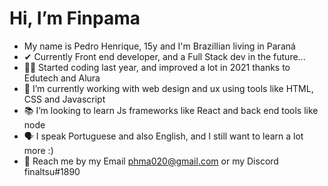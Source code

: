 # Hi, I’m Finpama 
-  My name is Pedro Henrique, 15y and I'm Brazillian living in Paraná
- ✔ Currently Front end developer, and a Full Stack dev in the future...
- 👨‍💻 Started coding last year, and improved a lot in 2021 thanks to Edutech and Alura
- 💼 I’m currently working with web design and ux using tools like HTML, CSS and Javascript
- 📚 I’m looking to learn Js frameworks like React and back end tools like node
- 🗣 I speak Portuguese and also English, and I still want to learn a lot more :)
- 💬 Reach me by my Email phma020@gmail.com or my Discord finaltsu#1890
